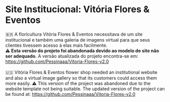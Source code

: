 # Site Institucional: Vitória Flores & Eventos
🇧🇷 A floricultura Vitória Flores & Eventos necessitava de um site institucional e também uma galeria de imagens virtual para que seus clientes tivessem acesso à elas mais facilmente.<br>
⚠️ <b>Esta versão do projeto foi abandonada devido ao modelo de site não ser adequado.</b> A versão atualizada do projeto encontra-se em: https://github.com/Pessinaaa/Vitoria-Flores-v2.0
<br><br>
🇺🇸 Vitória Flores & Eventos flower shop needed an institutional website and also a virtual image gallery so that its customers could access them more easily.
⚠️ This version of the project was abandoned due to the website template not being suitable. The updated version of the project can be found at: https://github.com/Pessinaaa/Vitoria-Flores-v2.0

